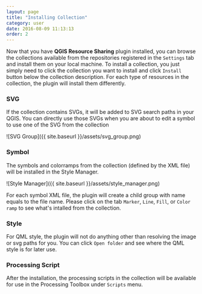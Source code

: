 ```yaml
---
layout: page
title: "Installing Collection"
category: user
date: 2016-08-09 11:13:13
order: 2
---
```

Now that you have **QGIS Resource Sharing** plugin installed, you can browse 
the collections available from the repositories registered in the 
```Settings``` tab and install them on your local machine. To install a 
collection, you just simply need to click the collection you want to install 
and click ```Install``` button below the collection description. For each 
type of resources in the collection, the plugin will install them differently.

### SVG
If the collection contains SVGs, it will be added to SVG search paths in your
 QGIS. You can directly use those SVGs when you are about to edit a symbol to
  use one of the SVG from the collection

![SVG Group]({{ site.baseurl }}/assets/svg_group.png)
  
### Symbol
The symbols and colorramps from the collection (defined by the XML 
file) will be installed in the Style Manager. 

![Style Manager]({{ site.baseurl }}/assets/style_manager.png)

For each symbol XML file, the plugin will create a child group with name equals
to the file name. Please click on the tab ```Marker```, ```Line```, 
```Fill```, or ```Color ramp``` to see what's intalled from the collection.
 
### Style
For QML style, the plugin will not do anything other than resolving the image
 or svg paths for you. You can click ```Open folder``` and see where the QML 
 style is for later use.
 

### Processing Script
After the installation, the processing scripts in the collection will be 
available for use in the Processing Toolbox under ```Scripts``` menu.
